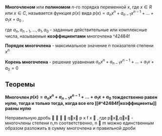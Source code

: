 **Многочленом** или **полиномом** $n$-го порядка переменной $x$, где $x\in R$ или $x\in C$,
называется функция $p(x)$ вида 
$p(x) = a_nx^n + a_{n-1}x^{n-1} + ... + a_1x + a_0$ ,

 где $a_n, a_{n-1}, ... , a_1, a_0$ - заданные действительные или комплексные числа, называемые **коэффициентами** многочлена ^42484f

**Порядок многочлена** - максимальное значение $n$ показателя степени $x^n$

**Корень многочлена** - решение уравнения 
$a_nx^n + a_{n-1}x^{n-1} + ... + a_1x + a_0 = 0$

## Теоремы
**Многочлен $p(x) = a_nx^n + a_{n-1}x^{n-1} + ... + a_1x + a_0$ тождественно равен
нулю, тогда и только тогда, когда все его [[#^42484f|коэффициенты]] равны нулю**

Неправильную дробь    
qx
p x
f x  , где px,qx - многочлены степени
n,m соответственно, n  m можно единственным образом разложить в сумму многочлена
и правильной дроби